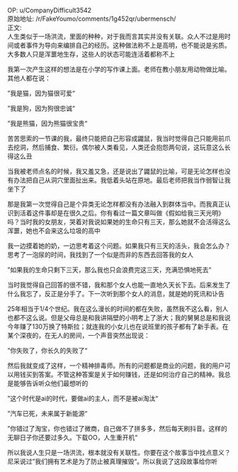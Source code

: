 
OP: u/CompanyDifficult3542  
原始地址: /r/FakeYoumo/comments/1g452qr/ubermensch/  
正文:  
人生类似于一场洪流，里面的种种，对于我而言其实并没有关联。众人不过是用时间或者事件为导向来编排自己的经历。这种做法称不上是高明，也不能说是劣质。大多数人只是浑噩地生存，这些人的状态可能连活着都称不上

我第一次产生这样的想法是在小学的写作课上面。老师在教小朋友用动物做比喻。其他人都在说：

”我是猫，因为猫很可爱“

”我是狗，因为狗很忠诚“

”我是熊猫，因为熊猫很宝贵“

苦苦思索的一节课的我，最终只能把自己形容成鼹鼠，我当时觉得自己只能用前爪去挖洞，然后捕食、繁衍。偶尔被人类看见，人类还会抱怨两句说，这玩意这么长得这么丑

当我被老师点名的时候，我又羞又急，还是说出了鼹鼠的比喻，可是无论怎样也没有办法把自己从洞穴里面扯出来。我低着头站在原地。最后老师把我当作弱智让我坐下了

那是我第一次觉得自己是个异类无论怎样都没有办法融入到群体当中。而我真正认识到活着这件事却是在很久之后。你有看过一篇文章叫做《假如给我三天光明》吗？当时我的女朋友，哭着对我说如果她的生命只有三天，那么她就不会活得这么浑噩，她也不会来这么垃圾的高中

我一边摸着她的奶，一边思考着这个问题。如果我只有三天的活头，我会怎么办？思考了一泡尿的时间，我找到了一个似是而非的东西去回答我的女人

”如果我的生命只剩下三天，那么我也只会浪费完这三天，充满恐惧地死去“

当时我觉得自己回答的很不错，我和那个女人也能一直地久天长下去。后来发生了什么我忘了，反正是分手了。下一次听到那个女人的消息，就是她的死讯和讣告

25年相当于1/4个世纪。我在这么漫长的时间的都在失败，虽然我不这么看，别人也都不这么说。但是父母总是和我讲隔壁的小明考上了浙大；我的舅舅总是和我说今年赚了130万换了特斯拉；就连我的小女儿也在说班里的孩子都有了新手表。在某个深夜的，在无人的房间，一个声音突然出现说：

”你失败了，你长久的失败了“

然后我就变成了这样，一个精神排毒师。所有的问题都是商业的问题，我的用户可以用钱买到答案。不管这种答案是关于如何赚钱，还是如何治疗自己的精神。我总是能够告诉听众他们最想听的

”这个时代是ai的时代，要做ai的主人，而不是被ai淘汰“

”汽车已死，未来属于新能源“

”你错过了淘宝，你也错过了微商，自己做不了拼多多，然后每天刷抖音。这样的无聊日子你还要过多久。下载OO，人生重开机“

所以我说人生只是一场洪流，根本就没有关联性。你要在这个故事当中找点意义？尼采说过”我们拥有艺术是为了防止被真理摧毁“。所以我说了这段故事给你听


